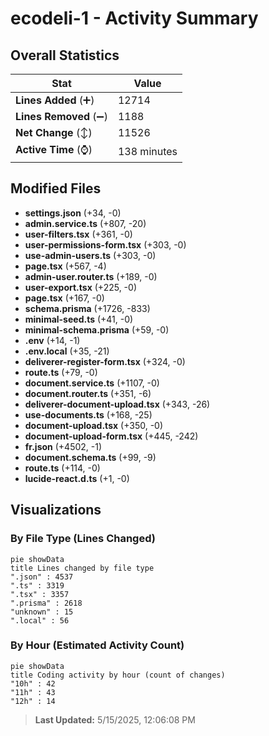 # ecodeli-1 - Activity Summary 

## Overall Statistics

| Stat                   | Value                                                             |
| ---------------------- | ----------------------------------------------------------------- |
| **Lines Added** (➕)   | 12714                                          |
| **Lines Removed** (➖) | 1188                                        |
| **Net Change** (↕)    | 11526                |
| **Active Time** (⌚)   | 138 minutes |


## Modified Files
- **settings.json** (+34, -0)
- **admin.service.ts** (+807, -20)
- **user-filters.tsx** (+361, -0)
- **user-permissions-form.tsx** (+303, -0)
- **use-admin-users.ts** (+303, -0)
- **page.tsx** (+567, -4)
- **admin-user.router.ts** (+189, -0)
- **user-export.tsx** (+225, -0)
- **page.tsx** (+167, -0)
- **schema.prisma** (+1726, -833)
- **minimal-seed.ts** (+41, -0)
- **minimal-schema.prisma** (+59, -0)
- **.env** (+14, -1)
- **.env.local** (+35, -21)
- **deliverer-register-form.tsx** (+324, -0)
- **route.ts** (+79, -0)
- **document.service.ts** (+1107, -0)
- **document.router.ts** (+351, -6)
- **deliverer-document-upload.tsx** (+343, -26)
- **use-documents.ts** (+168, -25)
- **document-upload.tsx** (+350, -0)
- **document-upload-form.tsx** (+445, -242)
- **fr.json** (+4502, -1)
- **document.schema.ts** (+99, -9)
- **route.ts** (+114, -0)
- **lucide-react.d.ts** (+1, -0)

## Visualizations

### By File Type (Lines Changed)

```mermaid
pie showData
title Lines changed by file type
".json" : 4537
".ts" : 3319
".tsx" : 3357
".prisma" : 2618
"unknown" : 15
".local" : 56
```

### By Hour (Estimated Activity Count)

```mermaid
pie showData
title Coding activity by hour (count of changes)
"10h" : 42
"11h" : 43
"12h" : 14
```


> **Last Updated:** 5/15/2025, 12:06:08 PM